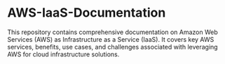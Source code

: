 # AWS-IaaS-Documentation
This repository contains comprehensive documentation on Amazon Web Services (AWS) as Infrastructure as a Service (IaaS). It covers key AWS services, benefits, use cases, and challenges associated with leveraging AWS for cloud infrastructure solutions.
